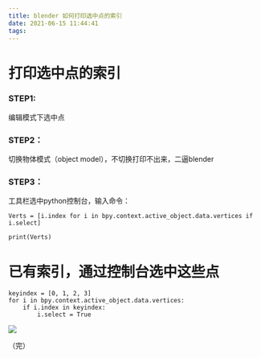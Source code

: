 ```yaml
---
title: blender 如何打印选中点的索引
date: 2021-06-15 11:44:41
tags:
---
```


# 打印选中点的索引

### STEP1:
编辑模式下选中点

### STEP2：
切换物体模式（object model），不切换打印不出来，二逼blender

### STEP3：
工具栏选中python控制台，输入命令：

```
Verts = [i.index for i in bpy.context.active_object.data.vertices if i.select]

print(Verts)
```

# 已有索引，通过控制台选中这些点


```
keyindex = [0, 1, 2, 3]
for i in bpy.context.active_object.data.vertices: 
    if i.index in keyindex:
        i.select = True
```
![](https://mweb-image-1259394369.cos.ap-guangzhou.myqcloud.com/2021/09/06/16309172817051.jpg)

（完）